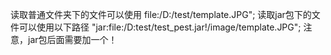 读取普通文件夹下的文件可以使用
 file:/D:/test/template.JPG";
读取jar包下的文件可以使用以下路径
 "jar:file:/D:test/test_pest.jar!/image/template.JPG";
注意，jar包后面需要加一个！